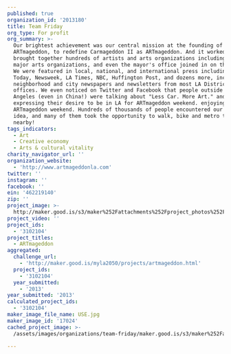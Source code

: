```yaml
---
published: true
organization_id: '2013180'
title: Team Friday
org_type: For profit
org_summary: >-
  Our brightest achievement was our central mission at the founding of
  ARTmageddon, to redefine Carmageddon II as ARTmageddon. And it worked! We
  brought together hundreds of artists and arts organizations including LA's
  major arts organizations, and even the mayor's office joined in on the action.
  We were featured in local, national, and international press including USA
  Today, Newsweek, LA Times, NBC, Huffington Post, and dozens more, including
  neighborhood and city newspapers and newsletters from most LA District
  offices. We even noticed on Twitter and Facebook that people outside of Los
  Angeles (even in China!) were talking about "Less Car. More Art." and
  expressing their desire to be in LA for ARTmageddon weekend. enjoying
  ARTmageddon weekend. Hundreds of thousands of people encountered our simple
  idea, and many of them took the opportunity to walk, bike and metro to art
  nearby!
tags_indicators:
  - Art
  - Creative economy
  - Arts & cultural vitality
charity_navigator_url: ''
organization_website:
  - 'http://www.artmageddonla.com'
twitter: ''
instagram: ''
facebook: ''
ein: '462219140'
zip: ''
project_image: >-
  http://maker.good.is/s3/maker%252Fattachments%252Fproject_photos%252Fimages%252F17024%252Fdisplay%252FUSE.jpg=c570x385
project_video: ''
project_ids:
  - '3102104'
project_titles:
  - ARTmageddon
aggregated:
  challenge_url:
    - 'http://maker.good.is/myla2050/projects/artmageddon.html'
  project_ids:
    - '3102104'
  year_submitted:
    - '2013'
year_submitted: '2013'
calculated_project_ids:
  - '3102104'
maker_image_file_name: USE.jpg
maker_image_id: '17024'
cached_project_image: >-
  /assets/images/organizations/team-friday/maker.good.is/s3/maker%252Fattachments%252Fproject_photos%252Fimages%252F17024%252Fdisplay%252FUSE.jpg=c570x385.jpg

---
```

